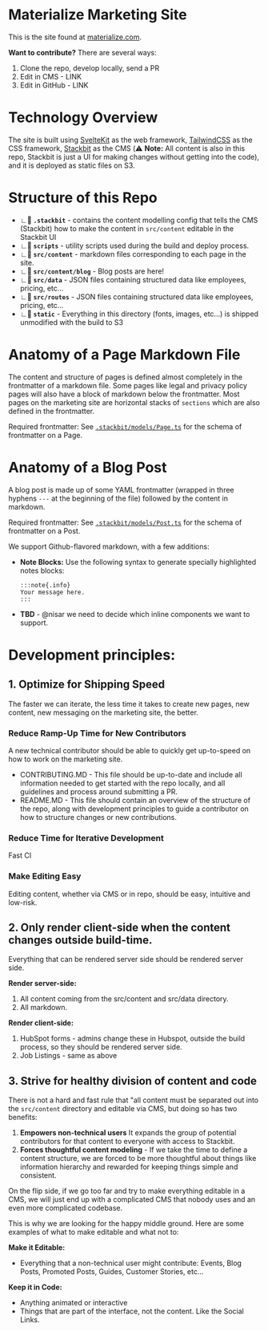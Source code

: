 # Materialize Marketing Site

This is the site found at [materialize.com](https://materialize.com).

**Want to contribute?** There are several ways:

1. Clone the repo, develop locally, send a PR
2. Edit in CMS - LINK
3. Edit in GitHub - LINK

# Technology Overview

The site is built using [SvelteKit](https://kit.svelte.dev/) as the web framework, [TailwindCSS](https://tailwindcss.com/) as the CSS framework, [Stackbit](https://www.stackbit.com/) as the CMS (⚠️ **Note:** All content is also in this repo, Stackbit is just a UI for making changes without getting into the code), and it is deployed as static files on S3.

# Structure of this Repo

- **∟📁 `.stackbit`** - contains the content modelling config that tells the CMS (Stackbit) how to make the content in `src/content` editable in the Stackbit UI
- **∟📁 `scripts`** - utility scripts used during the build and deploy process.
- **∟📁 `src/content`** - markdown files corresponding to each page in the site.
- **∟📁 `src/content/blog`** - Blog posts are here!
- **∟📁 `src/data`** - JSON files containing structured data like employees, pricing, etc...
- **∟📁 `src/routes`** - JSON files containing structured data like employees, pricing, etc...
- **∟📁 `static`** - Everything in this directory (fonts, images, etc...) is shipped unmodified with the build to S3

# Anatomy of a Page Markdown File

The content and structure of pages is defined almost completely in the frontmatter of a markdown file. Some pages like legal and privacy policy pages will also have a block of markdown below the frontmatter. Most pages on the marketing site are horizontal stacks of `sections` which are also defined in the frontmatter.

Required frontmatter: See [`.stackbit/models/Page.ts`](.stackbit/models/Page.ts) for the schema of frontmatter on a Page.

# Anatomy of a Blog Post

A blog post is made up of some YAML frontmatter (wrapped in three hyphens `---` at the beginning of the file) followed by the content in markdown.

Required frontmatter: See [`.stackbit/models/Post.ts`](.stackbit/models/Post.ts) for the schema of frontmatter on a Post.

We support Github-flavored markdown, with a few additions:

- **Note Blocks:** Use the following syntax to generate specially highlighted notes blocks:
  ```
  :::note{.info}
  Your message here.
  :::
  ```
- **TBD** - @nisar we need to decide which inline components we want to support.

# Development principles:

## 1. Optimize for Shipping Speed

The faster we can iterate, the less time it takes to create new pages, new content, new messaging on the marketing site, the better.

### Reduce Ramp-Up Time for New Contributors

A new technical contributor should be able to quickly get up-to-speed on how to work on the marketing site.

- CONTRIBUTING.MD - This file should be up-to-date and include all information needed to get started with the repo locally, and all guidelines and process around submitting a PR.
- README.MD - This file should contain an overview of the structure of the repo, along with development principles to guide a contributor on how to structure changes or new contributions.

### Reduce Time for Iterative Development

Fast CI

### Make Editing Easy

Editing content, whether via CMS or in repo, should be easy, intuitive and low-risk.

## 2. Only render client-side when the content changes outside build-time.

Everything that can be rendered server side should be rendered server side.

**Render server-side:**

1. All content coming from the src/content and src/data directory.
2. All markdown.

**Render client-side:**

1. HubSpot forms - admins change these in Hubspot, outside the build process, so they should be rendered server side.
2. Job Listings - same as above


## 3. Strive for healthy division of content and code

There is not a hard and fast rule that "all content must be separated out into the `src/content` directory and editable via CMS, but doing so has two benefits:

1. **Empowers non-technical users** It expands the group of potential contributors for that content to everyone with access to Stackbit.
2. **Forces thoughtful content modeling** - If we take the time to define a content structure, we are forced to be more thoughtful about things like information hierarchy and rewarded for keeping things simple and consistent.

On the flip side, if we go too far and try to make everything editable in a CMS, we will just end up with a complicated CMS that nobody uses and an even more complicated codebase.

This is why we are looking for the happy middle ground. Here are some examples of what to make editable and what not to:

**Make it Editable:**

- Everything that a non-technical user might contribute: Events, Blog Posts, Promoted Posts, Guides, Customer Stories, etc...


**Keep it in Code:**

- Anything animated or interactive
- Things that are part of the interface, not the content. Like the Social Links.

